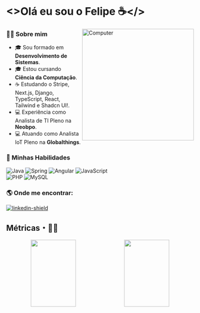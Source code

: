 # <>Olá eu sou o Felipe ☕️</>
<img src="https://media0.giphy.com/media/fuJPZBIIqzbt1kAYVc/giphy.gif?cid=6c09b952es11kyj5kfyoq6f1fmsvtf80rmhorowzflgr3n9z&ep=v1_gifs_search&rid=giphy.gif&ct=g" min-width="300px" max-width="300px" width="300px" align="right" alt="Computer">


### 👨‍💻  Sobre mim
-   🎓  Sou formado em **Desenvolvimento de Sistemas**.
-   🎓  Estou cursando  **Ciência da Computação**.
-   ☕️  Estudando o Stripe, Next.js, Django, TypeScript, React, Tailwind e Shadcn UI!.
-   💻  Experiência como Analista de TI Pleno na **Neobpo**.
-   💻  Atuando como Analista IoT Pleno na **Globalthings**.

### 📌  Minhas Habilidades

![Java](https://img.shields.io/badge/java-%23ED8B00.svg?style=for-the-badge&logo=openjdk&logoColor=white)
![Spring](https://img.shields.io/badge/spring-%236DB33F.svg?style=for-the-badge&logo=spring&logoColor=white)
![Angular](https://img.shields.io/badge/angular-%23DD0031.svg?style=for-the-badge&logo=angular&logoColor=white)
![JavaScript](https://img.shields.io/badge/javascript-%23323330.svg?style=for-the-badge&logo=javascript&logoColor=%23F7DF1E) <br>
![PHP](https://img.shields.io/badge/php-%23777BB4.svg?style=for-the-badge&logo=php&logoColor=white)
![MySQL](https://img.shields.io/badge/mysql-%2300f.svg?style=for-the-badge&logo=mysql&logoColor=white)



### 🌎  Onde me encontrar:


[linkedin-invite]:https://www.linkedin.com/in/felipe-vieira-1654611a4/
[linkedin-shield]:https://img.shields.io/badge/LinkedIn-0077B5?style=for-the-badge&logo=linkedin&logoColor=white
[ ![linkedin-shield][] ][linkedin-invite]

 
## Métricas・🧙‍♂️

<p align = "center">
  <a href="https://github.com/Felipe-github16"><img height="180em" width="49%" src="https://github-readme-stats.vercel.app/api/top-langs/?username=Felipe-github16&layout=compact&hide_title=false&theme=github_dark"/></a> 
  <a href="https://github.com/Felipe-github16"><img height="180em" width="49%" src="https://github-readme-stats.vercel.app/api?username=Felipe-github16&show_icons=true&theme=github_dark&include_all_commits=true&count_private=true"/></a>
</p> 

